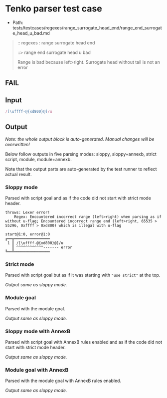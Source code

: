 # Tenko parser test case

- Path: tests/testcases/regexes/range_surrogate_head_end/range_end_surrogate_head_u_bad.md

> :: regexes : range surrogate head end
>
> ::> range end surrogate head u bad
>
> Range is bad because left>right. Surrogate head without tail is not an error

## FAIL

## Input

`````js
/[\uffff-@{xd800}@]/u
`````

## Output

_Note: the whole output block is auto-generated. Manual changes will be overwritten!_

Below follow outputs in five parsing modes: sloppy, sloppy+annexb, strict script, module, module+annexb.

Note that the output parts are auto-generated by the test runner to reflect actual result.

### Sloppy mode

Parsed with script goal and as if the code did not start with strict mode header.

`````
throws: Lexer error!
    Regex: Encountered incorrect range (left>right) when parsing as if without u-flag; Encountered incorrect range end (left>right, 65535 > 55296, 0xffff > 0xd800) which is illegal with u-flag

start@1:0, error@1:0
╔══╦════════════════
 1 ║ /[\uffff-@{xd800}@]/u
   ║ ^^^^^^^^^^^^------- error
╚══╩════════════════

`````

### Strict mode

Parsed with script goal but as if it was starting with `"use strict"` at the top.

_Output same as sloppy mode._

### Module goal

Parsed with the module goal.

_Output same as sloppy mode._

### Sloppy mode with AnnexB

Parsed with script goal with AnnexB rules enabled and as if the code did not start with strict mode header.

_Output same as sloppy mode._

### Module goal with AnnexB

Parsed with the module goal with AnnexB rules enabled.

_Output same as sloppy mode._
